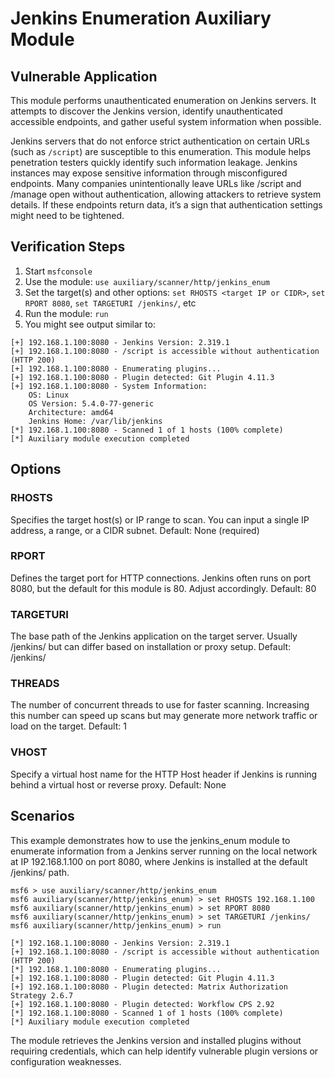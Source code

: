 # Jenkins Enumeration Auxiliary Module

## Vulnerable Application
This module performs unauthenticated enumeration on Jenkins servers. It attempts to discover the Jenkins version, identify unauthenticated accessible endpoints, and gather useful system information when possible.

Jenkins servers that do not enforce strict authentication on certain URLs (such as `/script`) are susceptible to this enumeration. This module helps penetration testers quickly identify such information leakage.
Jenkins instances may expose sensitive information through misconfigured endpoints. Many companies unintentionally leave URLs like /script and /manage open without authentication, allowing attackers to retrieve system details. If these endpoints return data, it’s a sign that authentication settings might need to be tightened.


## Verification Steps
1. Start `msfconsole`
2. Use the module: `use auxiliary/scanner/http/jenkins_enum`
3. Set the target(s) and other options: `set RHOSTS <target IP or CIDR>`, `set RPORT 8080`, `set TARGETURI /jenkins/`, etc
4. Run the module: `run`
5. You might see output similar to:

``` 
[+] 192.168.1.100:8080 - Jenkins Version: 2.319.1
[+] 192.168.1.100:8080 - /script is accessible without authentication (HTTP 200)
[+] 192.168.1.100:8080 - Enumerating plugins...
[+] 192.168.1.100:8080 - Plugin detected: Git Plugin 4.11.3
[+] 192.168.1.100:8080 - System Information:
    OS: Linux
    OS Version: 5.4.0-77-generic
    Architecture: amd64
    Jenkins Home: /var/lib/jenkins
[*] 192.168.1.100:8080 - Scanned 1 of 1 hosts (100% complete)
[*] Auxiliary module execution completed
```

## Options

### RHOSTS
Specifies the target host(s) or IP range to scan. You can input a single IP address, a range, or a CIDR subnet.
Default: None (required)

### RPORT
Defines the target port for HTTP connections. Jenkins often runs on port 8080, but the default for this module is 80. Adjust accordingly.
Default: 80

### TARGETURI
The base path of the Jenkins application on the target server. Usually /jenkins/ but can differ based on installation or proxy setup.
Default: /jenkins/

### THREADS
The number of concurrent threads to use for faster scanning. Increasing this number can speed up scans but may generate more network traffic or load on the target.
Default: 1

### VHOST
Specify a virtual host name for the HTTP Host header if Jenkins is running behind a virtual host or reverse proxy.
Default: None

## Scenarios
This example demonstrates how to use the jenkins_enum module to enumerate information from a Jenkins server running on the local network at IP 192.168.1.100 on port 8080, where Jenkins is installed at the default /jenkins/ path.

```
msf6 > use auxiliary/scanner/http/jenkins_enum
msf6 auxiliary(scanner/http/jenkins_enum) > set RHOSTS 192.168.1.100
msf6 auxiliary(scanner/http/jenkins_enum) > set RPORT 8080
msf6 auxiliary(scanner/http/jenkins_enum) > set TARGETURI /jenkins/
msf6 auxiliary(scanner/http/jenkins_enum) > run

[*] 192.168.1.100:8080 - Jenkins Version: 2.319.1
[+] 192.168.1.100:8080 - /script is accessible without authentication (HTTP 200)
[*] 192.168.1.100:8080 - Enumerating plugins...
[+] 192.168.1.100:8080 - Plugin detected: Git Plugin 4.11.3
[+] 192.168.1.100:8080 - Plugin detected: Matrix Authorization Strategy 2.6.7
[+] 192.168.1.100:8080 - Plugin detected: Workflow CPS 2.92
[*] 192.168.1.100:8080 - Scanned 1 of 1 hosts (100% complete)
[*] Auxiliary module execution completed
```
The module retrieves the Jenkins version and installed plugins without requiring credentials, which can help identify vulnerable plugin versions or configuration weaknesses.
